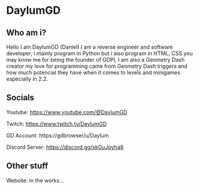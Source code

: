 DaylumGD
===========

Who am i?
----------
Hello I am DaylumGD (Daniel) I am a reverse engineer and software developer, I mainly program in Python but i also program in HTML, CSS you may know me for being the founder of GDPI, I am also a Geometry Dash
creator my love for programming came from Geometry Dash triggers and how much potencial they have when it comes to levels and minigames especially in 2.2.

Socials
--------
Youtube: https://www.youtube.com/@DaylumGD

Twitch: https://www.twitch.tv/DaylumGD

GD Account: https://gdbrowser/u/Daylum

Discord Server: https://discord.gg/xkGuJpyha8

Other stuff
--------
Website: in the works...
